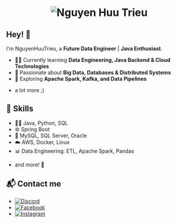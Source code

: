 <h1 align="center">
  <img src="https://raw.githubusercontent.com/trieunguyenhuu/trieunguyenhuu/main/assets/nguyen_huu_trieu.svg" alt="Nguyen Huu Trieu" />
</h1>

## Hey! 👋
I'm NguyenHuuTrieu, a **Future Data Engineer** | **Java Enthusiast**. 

- 👨‍💻 Currently learning **Data Engineering, Java Backend & Cloud Technologies**  
- 🎯 Passionate about **Big Data, Databases & Distributed Systems**  
- 🚀 Exploring **Apache Spark, Kafka, and Data Pipelines**  
+ a lot more ;)

## 🚀 Skills    
- 👨‍💻 Java, Python, SQL
- ⚙️ Spring Boot
- 💽 MySQL, SQL Server, Oracle
- ☁️ AWS, Docker, Linux
- 📊 Data Engineering: ETL, Apache Spark, Pandas
+ and more! 🚀

## 📬 Contact me
- [![Discord](https://img.shields.io/badge/Discord-7289DA?style=for-the-badge&logo=discord&logoColor=white)](https://discord.com/users/trieu_nguyenhuu)
- [![Facebook](https://img.shields.io/badge/Facebook-1877F2?style=for-the-badge&logo=facebook&logoColor=white)](https://www.facebook.com/NgHuuTrieu45) 
- [![Instagram](https://img.shields.io/badge/Instagram-E4405F?style=for-the-badge&logo=instagram&logoColor=white)](https://www.instagram.com/trieu_nguyenhuu/)
